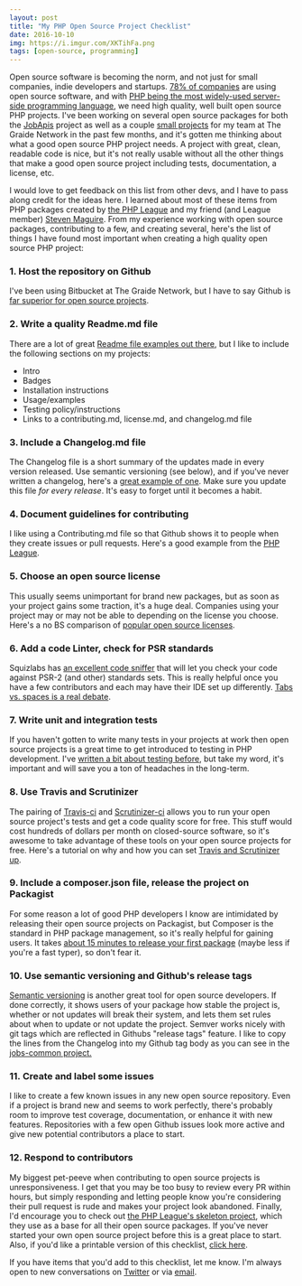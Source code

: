 ```yaml
---
layout: post
title: "My PHP Open Source Project Checklist"
date: 2016-10-10
img: https://i.imgur.com/XKTihFa.png
tags: [open-source, programming]
---
```

Open source software is becoming the norm, and not just for small companies, indie developers and startups. [78% of companies](http://www.zdnet.com/article/its-an-open-source-world-78-percent-of-companies-run-open-source-software/) are using open source software, and with [PHP being the most widely-used server-side programming language](https://w3techs.com/technologies/overview/programming_language/all), we need high quality, well built open source PHP projects. I've been working on several open source packages for both the [JobApis](https://github.com/jobapis) project as well as a couple [small projects](https://bitbucket.org/account/user/thegraidenetwork/projects/OS) for my team at The Graide Network in the past few months, and it's gotten me thinking about what a good open source PHP project needs. A project with great, clean, readable code is nice, but it's not really usable without all the other things that make a good open source project including tests, documentation, a license, etc.

I would love to get feedback on this list from other devs, and I have to pass along credit for the ideas here. I learned about most of these items from PHP packages created by [the PHP League](https://github.com/thephpleague) and my friend (and League member) [Steven Maguire](https://twitter.com/stevenmaguire). From my experience working with open source packages, contributing to a few, and creating several, here's the list of things I have found most important when creating a high quality open source PHP project:

### 1. Host the repository on Github

I've been using Bitbucket at The Graide Network, but I have to say Github is [far superior for open source projects](http://blog.takipi.com/bitbucket-vs-github-its-more-than-just-features/).

### 2. Write a quality Readme.md file

There are a lot of great [Readme file examples out there](https://gist.github.com/PurpleBooth/109311bb0361f32d87a2), but I like to include the following sections on my projects:

*   Intro
*   Badges
*   Installation instructions
*   Usage/examples
*   Testing policy/instructions
*   Links to a contributing.md, license.md, and changelog.md file

### 3. Include a Changelog.md file

The Changelog file is a short summary of the updates made in every version released. Use semantic versioning (see below), and if you've never written a changelog, here's a [great example of one](http://keepachangelog.com/en/0.3.0/). Make sure you update this file _for every release_. It's easy to forget until it becomes a habit.

### 4. Document guidelines for contributing

I like using a Contributing.md file so that Github shows it to people when they create issues or pull requests. Here's a good example from the [PHP League](https://github.com/thephpleague/skeleton/blob/master/CONTRIBUTING.md).

### 5. Choose an open source license

This usually seems unimportant for brand new packages, but as soon as your project gains some traction, it's a huge deal. Companies using your project may or may not be able to depending on the license you choose. Here's a no BS comparison of [popular open source licenses](http://choosealicense.com/licenses/).

### 6. Add a code Linter, check for PSR standards

Squizlabs has [an excellent code sniffer](https://github.com/squizlabs/PHP_CodeSniffer/wiki) that will let you check your code against PSR-2 (and other) standards sets. This is really helpful once you have a few contributors and each may have their IDE set up differently. [Tabs vs. spaces is a real debate](https://www.jwz.org/doc/tabs-vs-spaces.html).

### 7. Write unit and integration tests

If you haven't gotten to write many tests in your projects at work then open source projects is a great time to get introduced to testing in PHP development. I've [written a bit about testing before](https://www.karllhughes.com/2016/writing-tests/), but take my word, it's important and will save you a ton of headaches in the long-term.

### 8. Use Travis and Scrutinizer

The pairing of [Travis-ci](https://travis-ci.org/) and [Scrutinizer-ci](https://scrutinizer-ci.com/) allows you to run your open source project's tests and get a code quality score for free. This stuff would cost hundreds of dollars per month on closed-source software, so it's awesome to take advantage of these tools on your open source projects for free. Here's a tutorial on why and how you can set [Travis and Scrutinizer up](https://www.airpair.com/continuous-integration/posts/your-code-sucks-travis-and-scrutinizer-ftw).

### 9. Include a composer.json file, release the project on Packagist

For some reason a lot of good PHP developers I know are intimidated by releasing their open source projects on Packagist, but Composer is the standard in PHP package management, so it's really helpful for gaining users. It takes [about 15 minutes to release your first package](http://blog.jgrossi.com/2013/creating-your-first-composer-packagist-package/) (maybe less if you're a fast typer), so don't fear it.

### 10. Use semantic versioning and Github's release tags

[Semantic versioning](http://semver.org/) is another great tool for open source developers. If done correctly, it shows users of your package how stable the project is, whether or not updates will break their system, and lets them set rules about when to update or not update the project. Semver works nicely with git tags which are reflected in Githubs "release tags" feature. I like to copy the lines from the Changelog into my Github tag body as you can see in the [jobs-common project.](https://github.com/jobapis/jobs-common/releases/tag/2.0.0-beta)

### 11. Create and label some issues

I like to create a few known issues in any new open source repository. Even if a project is brand new and seems to work perfectly, there's probably room to improve test coverage, documentation, or enhance it with new features. Repositories with a few open Github issues look more active and give new potential contributors a place to start.

### 12. Respond to contributors

My biggest pet-peeve when contributing to open source projects is unresponsiveness. I get that you may be too busy to review every PR within hours, but simply responding and letting people know you're considering their pull request is rude and makes your project look abandoned. Finally, I'd encourage you to check out [the PHP League's skeleton project](https://github.com/thephpleague/skeleton), which they use as a base for all their open source packages. If you've never started your own open source project before this is a great place to start. Also, if you'd like a printable version of this checklist, [click here](https://www.checkli.com/s/bBmbqXOe).

If you have items that you'd add to this checklist, let me know. I'm always open to new conversations on [Twitter](https://twitter.com/karllhughes) or via [email](mailto:khughes.me@gmail.com).
